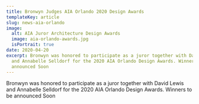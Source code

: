 ```yaml
---
title: Bronwyn Judges AIA Orlando 2020 Design Awards
templateKey: article
slug: news-aia-orlando
image:
  alt: AIA Juror Architecture Design Awards
  image: aia-orlando-awards.jpg
  isPortrait: true
date: 2020-04-20
excerpt: Bronwyn was honored to participate as a juror together with David Lewis
  and Annabelle Selldorf for the 2020 AIA Orlando Design Awards. Winners to be
  announced Soon
---
```


Bronwyn was honored to participate as a juror together with David Lewis and Annabelle Selldorf for the 2020 AIA Orlando Design Awards. Winners to be announced Soon
